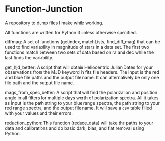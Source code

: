 # Function-Junction
A repository to dump files I make while working.

All functions are written for Python 3 unless otherwise specified.

diffmag: A set of functions (getindex, matchLists, find_diff_mag) that can be used to find variability in magnitude of stars in a data set. The first two functions match between two sets of data based on ra and dec while the last finds the variability.

get_hjd_better: A script that will obtain Heliocentric Julian Dates for your observations from the MJD keyword in fits file headers. The input is the red and blue file paths and the output file name. It can alternatively be only one file path and the output file name.

mags_from_spec_better: A script that will find the polarization and position angle in all filters for multiple days worth of polarization spectra. All it takes as input is the path string to your blue range spectra, the path string to your red range spectra, and the output file name. It will save a csv table filled with your values and their errors.

reduction_python: This function (reduce_data) will take the paths to your data and calibrations and do basic dark, bias, and flat removal using Python.
